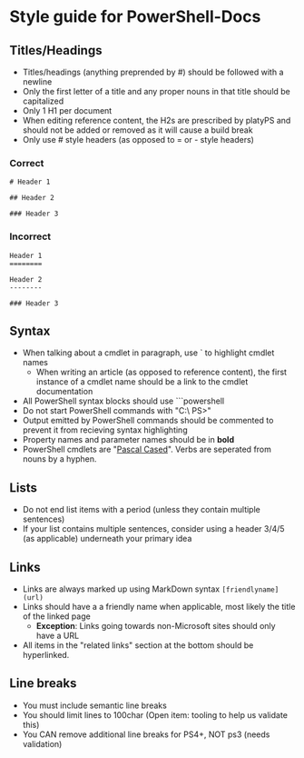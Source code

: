 # Style guide for PowerShell-Docs


## Titles/Headings

* Titles/headings (anything preprended by \#) should be followed with a newline
* Only the first letter of a title and any proper nouns in that title should be capitalized
* Only 1 H1 per document
* When editing reference content, the H2s are prescribed by platyPS and should not be added or removed as it will cause a build break
* Only use \# style headers (as opposed to = or \- style headers)

### Correct

```
# Header 1

## Header 2

### Header 3

```

### Incorrect

```
Header 1
========

Header 2
--------

### Header 3
```

## Syntax

* When talking about a cmdlet in paragraph, use \` to highlight cmdlet names
  * When writing an article (as opposed to reference content), the first instance of a cmdlet name should be a link to the cmdlet documentation
* All PowerShell syntax blocks should use &#96;&#96;&#96;powershell
* Do not start PowerShell commands with "C:\ PS>"
* Output emitted by PowerShell commands should be commented to prevent it from recieving syntax highlighting
* Property names and parameter names should be in **bold**
* PowerShell cmdlets are "[Pascal Cased](https://en.wikipedia.org/wiki/PascalCase)". Verbs are seperated from nouns by a hyphen.

## Lists

* Do not end list items with a period (unless they contain multiple sentences)
* If your list contains multiple sentences, consider using a header 3/4/5 (as applicable) underneath your primary idea

## Links

* Links are always marked up using MarkDown syntax `[friendlyname](url)`
* Links should have a a friendly name when applicable, most likely the title of the linked page
  * **Exception**: Links going towards non-Microsoft sites should only have a URL
* All items in the "related links" section at the bottom should be hyperlinked. 

## Line breaks

* You must include semantic line breaks
* You should limit lines to 100char (Open item: tooling to help us validate this)
* You CAN remove additional line breaks for PS4+, NOT ps3 (needs validation)
